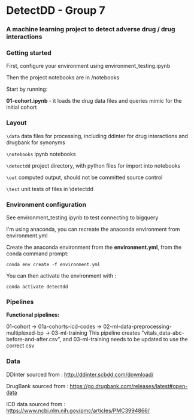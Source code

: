 # DetectDD - Group 7
### A machine learning project to detect adverse drug / drug interactions

### Getting started
First, configure your environment using environment_testing.ipynb

Then the project notebooks are in /notebooks

Start by running: 

**01-cohort.ipynb** - it loads the drug data files and queries mimic for the initial cohort


### Layout
```\data``` data files for processing, including ddinter for drug interactions and drugbank for synonyms

```\notebooks``` ipynb notebooks

```\detectdd``` project directory, with python files for import into notebooks

```\out``` computed output, should not be committed source control

```\test``` unit tests of files in \detectdd

### Environment configuration
See environment_testing.ipynb to test connecting to bigquery

I'm using anaconda, you can recreate the anaconda environment from environment.yml

Create the anaconda environment from the **environment.yml**, from the conda command prompt: 

```conda env create -f environment.yml```

You can then activate the environment with : 

```conda activate detectdd```

### Pipelines

**Functional pipelines:** 

01-cohort -> 01a-cohorts-icd-codes -> 02-ml-data-preprocessing-multiplexed-bp -> 03-ml-training
This pipeline creates "vitals_data-abc-before-and-after.csv", and 03-ml-training needs to be updated to use the correct csv



### Data
DDInter sourced from : http://ddinter.scbdd.com/download/

DrugBank sourced from : https://go.drugbank.com/releases/latest#open-data

ICD data sourced from : https://www.ncbi.nlm.nih.gov/pmc/articles/PMC3994866/

